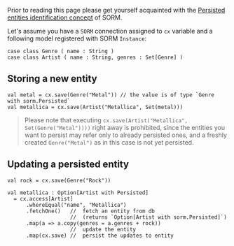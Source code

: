 Prior to reading this page please get yourself acquainted with the [Persisted entities identification concept](Persisted-Trait-and-Id) of SORM.

Let's assume you have a `SORM` connection assigned to `cx` variable and a following model registered with SORM `Instance`:

    case class Genre ( name : String )
    case class Artist ( name : String, genres : Set[Genre] )

## Storing a new entity
    
    val metal = cx.save(Genre("Metal")) // the value is of type `Genre with sorm.Persisted`
    val metallica = cx.save(Artist("Metallica", Set(metal))) 

> Please note that executing `cx.save(Artist("Metallica", Set(Genre("Metal"))))` right away is prohibited, since the entities you want to persist may refer only to already persisted ones, and a freshly created `Genre("Metal")` as in this case is not yet persisted.

## Updating a persisted entity
    
    val rock = cx.save(Genre("Rock"))

    val metallica : Option[Artist with Persisted]
      = cx.access[Artist]
          .whereEqual("name", "Metallica")
          .fetchOne()   //  fetch an entity from db
                        //  (returns `Option[Artist with sorm.Persisted]`)
          .map(a => a.copy(genres = a.genres + rock))
                        //  update the entity
          .map(cx.save) //  persist the updates to entity

